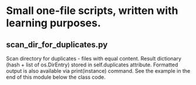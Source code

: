 # Small one-file scripts, written with learning purposes.

## scan_dir_for_duplicates.py  
Scan directory for duplicates - files with equal content.
Result dictionary (hash + list of os.DirEntry) stored in self.duplicates attribute.
Formatted  output is also available via print(instance) command.
See the example in the end of this module below the class code.

